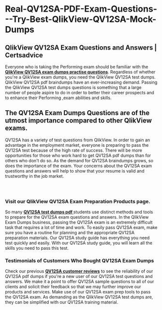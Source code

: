 # Real-QV12SA-PDF-Exam-Questions---Try-Best-QlikView-QV12SA-Mock-Dumps
<h2><strong>QlikView QV12SA Exam Questions and Answers | Certsadvice</strong></h2> <p>Everyone who is taking the Performing exam should be familiar with the <a href="http://www.certsadvice.com/qlikview/qv12sa-practice-questions"><strong>QlikView QV12SA exam dumps practise questions</strong></a>. Regardless of whether you&#39;re a QlikView exam dumps, you need the QlikView QV12SA test dumps. QlikView QV12SA pdf braindumps have an ever-increasing demand. Passing the QlikView QV12SA test dumps questions is something that a large number of people aspire to do in order to better their career prospects and to enhance their Performing ,exam abilities and skills.</p> <h2><strong>The QV12SA Exam Dumps Questions are of the utmost importance compared to other QlikView exams.</strong></h2> <p>QV12SA has a variety of test questions from QlikView. In order to gain an advantage in the employment market, everyone is preparing to pass the QV12SA test because of the high rate of success. There will be more opportunities for those who work hard to get QV12SA pdf dumps than for others who don&#39;t do so. As the demand for QV12SA braindumps grows, so does the importance of the exam. Your concerns about the QV12SA exam questions and answers will help to show that your resume is valid and trustworthy in the job market.</p> <p><a href="http://www.certsadvice.com/qlikview/qv12sa-practice-questions" style="display: block; padding: 1em 0; text-align: center; "><img alt="" src="https://1.bp.blogspot.com/-RUOr8Wn-CRk/YUYAxC8kcHI/AAAAAAAAAnw/F7BbdI3tw8QDj5z8iX0vQAioQzKiUxduwCLcBGAsYHQ/s0/unnamed.jpg" /></a></p> <h3><strong>Visit our QlikView QV12SA Exam Preparation Products page.</strong></h3> <p>So many <a href="http://www.certsadvice.com/qlikview/qv12sa-practice-questions"><strong>QV12SA test dumps pdf </strong></a>students use distinct methods and tools to prepare for the QV12SA exam questions and answers. In the QlikView Exam Dumps business, passing the QV12SA exam is an extremely difficult task that requires a lot of time and work. To easily pass QV12SA exam, make sure you have a routine for planning and the appropriate QV12SA preparation materials. Our QV12SA study guide has everything you need test quickly and easily. With our QV12SA study guide, you will learn all the skills you need to pass this test.</p> <h3><strong>Testimonials of Customers Who Bought QV12SA Exam Dumps</strong></h3> <p>Check our previous <a href="http://www.certsadvice.com/qlikview/qv12sa-practice-questions"><strong>QV12SA customer reviews</strong></a> to see the reliability of our QV12SA pdf dumps if you&#39;re a new user of our QV12SA test questions and answers. We make it a point to offer QV12SA sample questions to all of our clients and solicit their feedback so that we may further improve our products and services. Make use of our QV12SA exam prep tools to pass the QV12SA exam. As demanding as the QlikView QV12SA test dumps are, they can be simplified with our QV12SA training material.</p>
